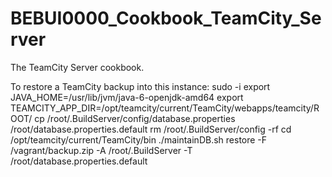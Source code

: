 BEBUI0000_Cookbook_TeamCity_Server
===========================

The TeamCity Server cookbook.

To restore a TeamCity backup into this instance:
sudo -i
export JAVA_HOME=/usr/lib/jvm/java-6-openjdk-amd64
export TEAMCITY_APP_DIR=/opt/teamcity/current/TeamCity/webapps/teamcity/ROOT/
cp /root/.BuildServer/config/database.properties /root/database.properties.default
rm /root/.BuildServer/config -rf
cd /opt/teamcity/current/TeamCity/bin
./maintainDB.sh restore -F /vagrant/backup.zip -A /root/.BuildServer -T /root/database.properties.default